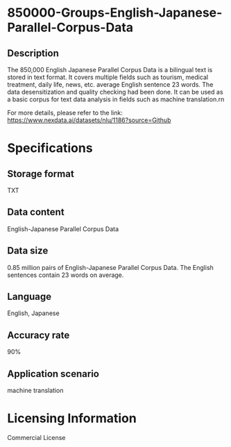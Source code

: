 # 850000-Groups-English-Japanese-Parallel-Corpus-Data

## Description
The 850,000 English Japanese Parallel Corpus Data is a bilingual text is stored in text format. It covers multiple fields such as tourism, medical treatment, daily life, news, etc. average English sentence 23 words. The data desensitization and quality checking had been done. It can be used as a basic corpus for text data analysis in fields such as machine translation.rn

For more details, please refer to the link: https://www.nexdata.ai/datasets/nlu/1186?source=Github


# Specifications

## Storage format
TXT
## Data content
English-Japanese Parallel Corpus Data
## Data size
0.85 million pairs of English-Japanese Parallel Corpus Data. The English sentences contain 23 words on average.
## Language
English, Japanese
## Accuracy rate
90%
## Application scenario
machine translation

# Licensing Information
Commercial License
